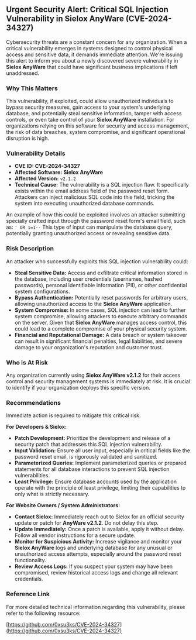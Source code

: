 ## Urgent Security Alert: Critical SQL Injection Vulnerability in Sielox AnyWare (CVE-2024-34327)

Cybersecurity threats are a constant concern for any organization. When a critical vulnerability emerges in systems designed to control physical access and sensitive data, it demands immediate attention. We're issuing this alert to inform you about a newly discovered severe vulnerability in **Sielox AnyWare** that could have significant business implications if left unaddressed.

### Why This Matters

This vulnerability, if exploited, could allow unauthorized individuals to bypass security measures, gain access to your system's underlying database, and potentially steal sensitive information, tamper with access controls, or even take control of your **Sielox AnyWare** installation. For organizations relying on this software for security and access management, the risk of data breaches, system compromise, and significant operational disruption is high.

### Vulnerability Details

*   **CVE ID:** **CVE-2024-34327**
*   **Affected Software:** **Sielox AnyWare**
*   **Affected Version:** `v2.1.2`
*   **Technical Cause:** The vulnerability is a SQL injection flaw. It specifically exists within the email address field of the password reset form. Attackers can inject malicious SQL code into this field, tricking the system into executing unauthorized database commands.

An example of how this could be exploited involves an attacker submitting specially crafted input through the password reset form's email field, such as:
`' OR 1=1--`
This type of input can manipulate the database query, potentially granting unauthorized access or revealing sensitive data.

### Risk Description

An attacker who successfully exploits this SQL injection vulnerability could:

*   **Steal Sensitive Data:** Access and exfiltrate critical information stored in the database, including user credentials (usernames, hashed passwords), personal identifiable information (PII), or other confidential system configurations.
*   **Bypass Authentication:** Potentially reset passwords for arbitrary users, allowing unauthorized access to the **Sielox AnyWare** application.
*   **System Compromise:** In some cases, SQL injection can lead to further system compromise, allowing attackers to execute arbitrary commands on the server. Given that **Sielox AnyWare** manages access control, this could lead to a complete compromise of your physical security system.
*   **Financial and Reputational Damage:** A data breach or system takeover can result in significant financial penalties, legal liabilities, and severe damage to your organization's reputation and customer trust.

### Who is At Risk

Any organization currently using **Sielox AnyWare v2.1.2** for their access control and security management systems is immediately at risk. It is crucial to identify if your organization deploys this specific version.

### Recommendations

Immediate action is required to mitigate this critical risk.

**For Developers & Sielox:**
*   **Patch Development:** Prioritize the development and release of a security patch that addresses this SQL injection vulnerability.
*   **Input Validation:** Ensure all user input, especially in critical fields like the password reset email, is rigorously validated and sanitized.
*   **Parameterized Queries:** Implement parameterized queries or prepared statements for all database interactions to prevent SQL injection vulnerabilities.
*   **Least Privilege:** Ensure database accounts used by the application operate with the principle of least privilege, limiting their capabilities to only what is strictly necessary.

**For Website Owners / System Administrators:**
*   **Contact Sielox:** Immediately reach out to Sielox for an official security update or patch for **AnyWare v2.1.2**. Do not delay this step.
*   **Update Immediately:** Once a patch is available, apply it without delay. Follow all vendor instructions for a secure update.
*   **Monitor for Suspicious Activity:** Increase vigilance and monitor your **Sielox AnyWare** logs and underlying database for any unusual or unauthorized access attempts, especially around the password reset functionality.
*   **Review Access Logs:** If you suspect your system may have been compromised, review historical access logs and change all relevant credentials.

### Reference Link

For more detailed technical information regarding this vulnerability, please refer to the following resource:

[https://github.com/0xsu3ks/CVE-2024-34327](https://github.com/0xsu3ks/CVE-2024-34327)